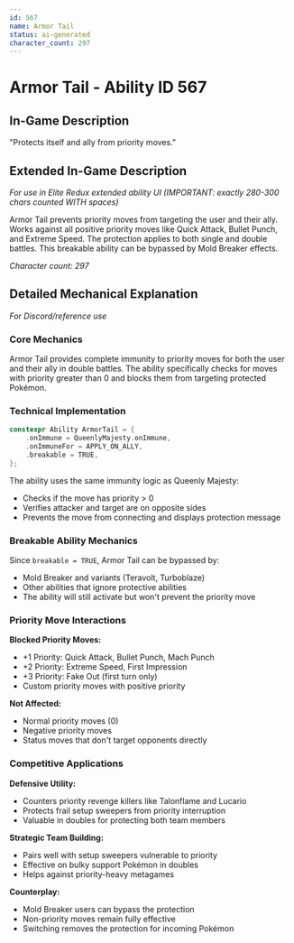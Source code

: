 ```yaml
---
id: 567
name: Armor Tail
status: ai-generated
character_count: 297
---
```


# Armor Tail - Ability ID 567

## In-Game Description
"Protects itself and ally from priority moves."

## Extended In-Game Description
*For use in Elite Redux extended ability UI (IMPORTANT: exactly 280-300 chars counted WITH spaces)*

Armor Tail prevents priority moves from targeting the user and their ally. Works against all positive priority moves like Quick Attack, Bullet Punch, and Extreme Speed. The protection applies to both single and double battles. This breakable ability can be bypassed by Mold Breaker effects.

*Character count: 297*

## Detailed Mechanical Explanation
*For Discord/reference use*

### Core Mechanics
Armor Tail provides complete immunity to priority moves for both the user and their ally in double battles. The ability specifically checks for moves with priority greater than 0 and blocks them from targeting protected Pokémon.

### Technical Implementation
```cpp
constexpr Ability ArmorTail = {
    .onImmune = QueenlyMajesty.onImmune,
    .onImmuneFor = APPLY_ON_ALLY,
    .breakable = TRUE,
};
```

The ability uses the same immunity logic as Queenly Majesty:
- Checks if the move has priority > 0
- Verifies attacker and target are on opposite sides
- Prevents the move from connecting and displays protection message

### Breakable Ability Mechanics
Since `breakable = TRUE`, Armor Tail can be bypassed by:
- Mold Breaker and variants (Teravolt, Turboblaze)
- Other abilities that ignore protective abilities
- The ability will still activate but won't prevent the priority move

### Priority Move Interactions
**Blocked Priority Moves:**
- +1 Priority: Quick Attack, Bullet Punch, Mach Punch
- +2 Priority: Extreme Speed, First Impression
- +3 Priority: Fake Out (first turn only)
- Custom priority moves with positive priority

**Not Affected:**
- Normal priority moves (0)
- Negative priority moves
- Status moves that don't target opponents directly

### Competitive Applications
**Defensive Utility:**
- Counters priority revenge killers like Talonflame and Lucario
- Protects frail setup sweepers from priority interruption
- Valuable in doubles for protecting both team members

**Strategic Team Building:**
- Pairs well with setup sweepers vulnerable to priority
- Effective on bulky support Pokémon in doubles
- Helps against priority-heavy metagames

**Counterplay:**
- Mold Breaker users can bypass the protection
- Non-priority moves remain fully effective
- Switching removes the protection for incoming Pokémon